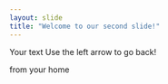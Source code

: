 ```yaml
---
layout: slide
title: "Welcome to our second slide!"
---
```

Your text
Use the left arrow to go back!



from your home
